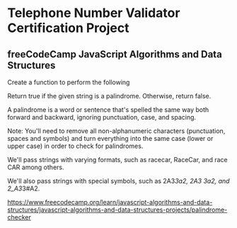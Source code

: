 # Telephone Number Validator Certification Project

## freeCodeCamp JavaScript Algorithms and Data Structures

Create a function to perform the following

Return true if the given string is a palindrome. Otherwise, return false.

A palindrome is a word or sentence that's spelled the same way both forward and backward, ignoring punctuation, case, and spacing.

Note: You'll need to remove all non-alphanumeric characters (punctuation, spaces and symbols) and turn everything into the same case (lower or upper case) in order to check for palindromes.

We'll pass strings with varying formats, such as racecar, RaceCar, and race CAR among others.

We'll also pass strings with special symbols, such as 2A3*3a2, 2A3 3a2, and 2_A3*3#A2.

https://www.freecodecamp.org/learn/javascript-algorithms-and-data-structures/javascript-algorithms-and-data-structures-projects/palindrome-checker
